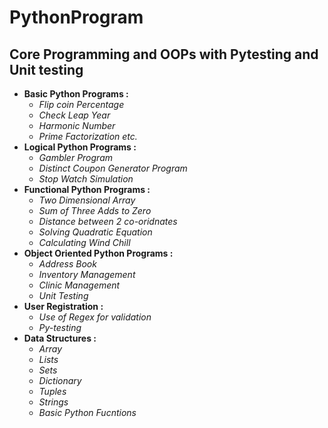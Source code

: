# PythonProgram

## Core Programming and OOPs with Pytesting and Unit testing
  * **Basic Python Programs :**
    * *Flip coin Percentage*
    * *Check Leap Year*
    * *Harmonic Number*
    * *Prime Factorization etc.*
  * **Logical Python Programs :**
    * *Gambler Program*
    * *Distinct Coupon Generator Program*
    * *Stop Watch Simulation*
  * **Functional Python Programs :**
    * *Two Dimensional Array*
    * *Sum of Three Adds to Zero*
    * *Distance between 2 co-oridnates*
    * *Solving Quadratic Equation*
    * *Calculating Wind Chill*  
  * **Object Oriented Python Programs :**
    * *Address Book*
    * *Inventory Management*
    * *Clinic Management*
    * *Unit Testing*
  * **User Registration :**
    * *Use of Regex for validation* 
    * *Py-testing*
  * **Data Structures :**
    * *Array*
    * *Lists*
    * *Sets*
    * *Dictionary*
    * *Tuples*
    * *Strings*
    * *Basic Python Fucntions*
